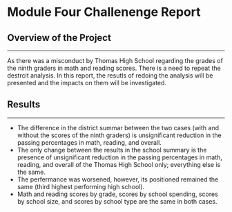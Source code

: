 # Module Four Challenenge Report

## Overview of the Project
---

As there was a misconduct by Thomas High School regarding the grades of the ninth graders in math and reading scores. There is a need to repeat the destrcit analysis. In this report, the resutls of redoing the analysis will be presented and the impacts on them will be investigated. 

## Results
---

- The difference in the district summar between the two cases (with and without the scores of the ninth graders) is unsignificant reduction in the passing percentages in math, reading, and overall. 
- The only change between the results in the school summary is the presence of unsignificant reduction in the passing percentages in math, reading, and overall of the Thomas High School only; everything else is the same. 
- The perfermance was worsened, however, its positioned remained the same (third highest performing high school).
- Math and reading scores by grade, scores by school spending, scores by school size, and scores by school type are the same in both cases. 

